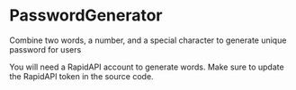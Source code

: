 # PasswordGenerator
Combine two words, a number, and a special character to generate unique password for users

You will need a RapidAPI account to generate words. Make sure to update the RapidAPI token in the source code.
